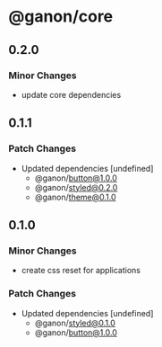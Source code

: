 # @ganon/core

## 0.2.0

### Minor Changes

- update core dependencies

## 0.1.1

### Patch Changes

- Updated dependencies [undefined]
  - @ganon/button@1.0.0
  - @ganon/styled@0.2.0
  - @ganon/theme@0.1.0

## 0.1.0

### Minor Changes

- create css reset for applications

### Patch Changes

- Updated dependencies [undefined]
  - @ganon/styled@0.1.0
  - @ganon/button@1.0.0
